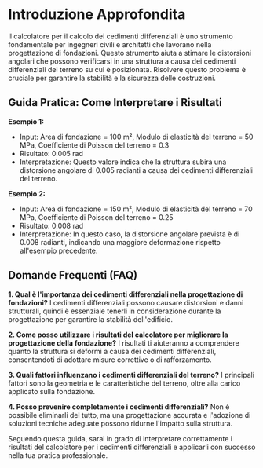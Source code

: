 # Introduzione Approfondita
Il calcolatore per il calcolo dei cedimenti differenziali è uno strumento fondamentale per ingegneri civili e architetti che lavorano nella progettazione di fondazioni. Questo strumento aiuta a stimare le distorsioni angolari che possono verificarsi in una struttura a causa dei cedimenti differenziali del terreno su cui è posizionata. Risolvere questo problema è cruciale per garantire la stabilità e la sicurezza delle costruzioni.

## Guida Pratica: Come Interpretare i Risultati

**Esempio 1:**
- Input: Area di fondazione = 100 m², Modulo di elasticità del terreno = 50 MPa, Coefficiente di Poisson del terreno = 0.3
- Risultato: 0.005 rad
- Interpretazione: Questo valore indica che la struttura subirà una distorsione angolare di 0.005 radianti a causa dei cedimenti differenziali del terreno.

**Esempio 2:**
- Input: Area di fondazione = 150 m², Modulo di elasticità del terreno = 70 MPa, Coefficiente di Poisson del terreno = 0.25
- Risultato: 0.008 rad
- Interpretazione: In questo caso, la distorsione angolare prevista è di 0.008 radianti, indicando una maggiore deformazione rispetto all'esempio precedente.

## Domande Frequenti (FAQ)

**1. Qual è l'importanza dei cedimenti differenziali nella progettazione di fondazioni?**
I cedimenti differenziali possono causare distorsioni e danni strutturali, quindi è essenziale tenerli in considerazione durante la progettazione per garantire la stabilità dell'edificio.

**2. Come posso utilizzare i risultati del calcolatore per migliorare la progettazione della fondazione?**
I risultati ti aiuteranno a comprendere quanto la struttura si deformi a causa dei cedimenti differenziali, consentendoti di adottare misure correttive o di rafforzamento.

**3. Quali fattori influenzano i cedimenti differenziali del terreno?**
I principali fattori sono la geometria e le caratteristiche del terreno, oltre alla carico applicato sulla fondazione.

**4. Posso prevenire completamente i cedimenti differenziali?**
Non è possibile eliminarli del tutto, ma una progettazione accurata e l'adozione di soluzioni tecniche adeguate possono ridurne l'impatto sulla struttura.

Seguendo questa guida, sarai in grado di interpretare correttamente i risultati del calcolatore per i cedimenti differenziali e applicarli con successo nella tua pratica professionale.